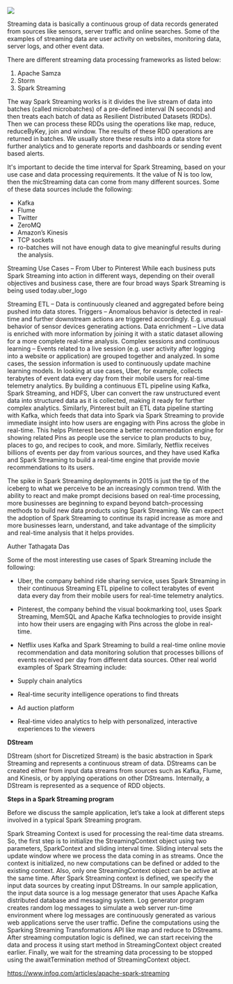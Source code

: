 ![](http://spark.apache.org/docs/latest/img/streaming-arch.png)

Streaming data is basically a continuous group of data records generated from sources like sensors, server traffic and online searches. Some of the examples of streaming data are user activity on websites, monitoring data, server logs, and other event data.

There are different streaming data processing frameworks as listed below:

1. Apache Samza
1. Storm
1. Spark Streaming


The way Spark Streaming works is it divides the live stream of data into batches (called microbatches) of a pre-defined interval (N seconds) and then treats each batch of data as Resilient Distributed Datasets (RDDs). Then we can process these RDDs using the operations like map, reduce, reduceByKey, join and window. The results of these RDD operations are returned in batches. We usually store these results into a data store for further analytics and to generate reports and dashboards or sending event based alerts.

It's important to decide the time interval for Spark Streaming, based on your use case and data processing requirements. It the value of N is too low, then the micStreaming data can come from many different sources. Some of these data sources include the following:

* Kafka
* Flume
* Twitter
* ZeroMQ
* Amazon’s Kinesis
* TCP sockets
* ro-batches will not have enough data to give meaningful results during the analysis.


Streaming Use Cases – From Uber to Pinterest
While each business puts Spark Streaming into action in different ways, depending on their overall objectives and business case, there are four broad ways Spark Streaming is being used today.uber_logo

Streaming ETL – Data is continuously cleaned and aggregated before being pushed into data stores.
Triggers – Anomalous behavior is detected in real-time and further downstream actions are triggered accordingly. E.g. unusual behavior of sensor devices generating actions.
Data enrichment – Live data is enriched with more information by joining it with a static dataset allowing for a more complete real-time analysis.
Complex sessions and continuous learning – Events related to a live session (e.g. user activity after logging into a website or application) are grouped together and analyzed. In some cases, the session information is used to continuously update machine learning models.
In looking at use cases, Uber, for example, collects terabytes of event data every day from their mobile users for real-time telemetry analytics. By building a continuous ETL pipeline using Kafka, Spark Streaming, and HDFS, Uber can convert the raw unstructured event data into structured data as it is collected, making it ready for further complex analytics. Similarly, Pinterest built an ETL data pipeline starting with  Kafka, which feeds that data into Spark via Spark Streaming to provide immediate insight into how users are engaging with Pins across the globe in real-time. This helps Pinterest become a better recommendation engine for showing related Pins as people use the service to plan products to buy, places to go, and recipes to cook, and more. Similarly, Netflix receives billions of events per day from various sources, and they have used Kafka and Spark Streaming to build a real-time engine that provide movie recommendations to its users.

The spike in Spark Streaming deployments in 2015 is just the tip of the iceberg to what we perceive to be an increasingly common trend. With the ability to react and make prompt decisions based on real-time processing, more businesses are beginning to expand beyond batch-processing methods to build new data products using Spark Streaming. We can expect the adoption of Spark Streaming to continue its rapid increase as more and more businesses learn, understand, and take advantage of the simplicity and real-time analysis that it helps provides.

Auther Tathagata Das


Some of the most interesting use cases of Spark Streaming include the following:

* Uber, the company behind ride sharing service, uses Spark Streaming in their continuous Streaming ETL pipeline to collect terabytes of event data every day from their mobile users for real-time telemetry analytics.

* Pinterest, the company behind the visual bookmarking tool, uses Spark Streaming, MemSQL and Apache Kafka technologies to provide insight into how their users are engaging with Pins across the globe in real-time.

* Netflix uses Kafka and Spark Streaming to build a real-time online movie recommendation and data monitoring solution that processes billions of events received per day from different data sources.
Other real world examples of Spark Streaming include:

* Supply chain analytics
* Real-time security intelligence operations to find threats
* Ad auction platform
* Real-time video analytics to help with personalized, interactive experiences to the viewers

****DStream****

DStream (short for Discretized Stream) is the basic abstraction in Spark Streaming and represents a continuous stream of data. DStreams can be created either from input data streams from sources such as Kafka, Flume, and Kinesis, or by applying operations on other DStreams. Internally, a DStream is represented as a sequence of RDD objects.



****Steps in a Spark Streaming program****

Before we discuss the sample application, let’s take a look at different steps involved in a typical Spark Streaming program.

Spark Streaming Context is used for processing the real-time data streams. So, the first step is to initialize the StreamingContext object using two parameters, SparkContext and sliding interval time. Sliding interval sets the update window where we process the data coming in as streams. Once the context is initialized, no new computations can be defined or added to the existing context. Also, only one StreamingContext object can be active at the same time.
After Spark Streaming context is defined, we specify the input data sources by creating input DStreams. In our sample application, the input data source is a log message generator that uses Apache Kafka distributed database and messaging system. Log generator program creates random log messages to simulate a web server run-time environment where log messages are continuously generated as various web applications serve the user traffic.
Define the computations using the Sparking Streaming Transformations API like map and reduce to DStreams.
After streaming computation logic is defined, we can start receiving the data and process it using start method in StreamingContext object created earlier.
Finally, we wait for the streaming data processing to be stopped using the awaitTermination method of StreamingContext object.




https://www.infoq.com/articles/apache-spark-streaming
